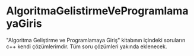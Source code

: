 # AlgoritmaGelistirmeVeProgramlamayaGiris
"Algoritma Geliştirme ve Programlamaya Giriş" kitabının içindeki soruların c++ kendi çözümlerimdir.
Tüm soru çözümleri yakında eklenecek.

